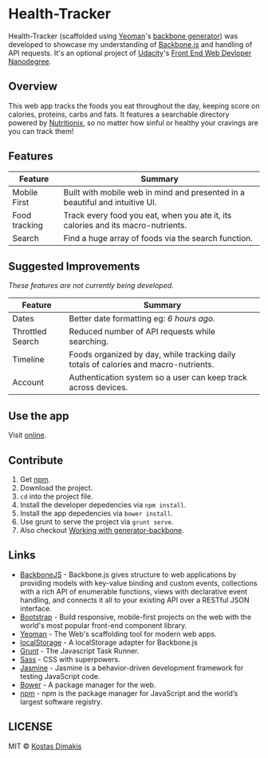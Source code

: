 # Health-Tracker

Health-Tracker (scaffolded using [Yeoman](http://yeoman.io/)'s [backbone generator](https://github.com/yeoman/generator-backbone)) was developed to showcase my understanding of [Backbone.js](http://backbonejs.org/) and handling of API requests. It's an optional project of [Udacity](https://www.udacity.com/)'s [Front End Web Devloper Nanodegree](https://www.udacity.com/course/front-end-web-developer-nanodegree--nd001).

## Overview

This web app tracks the foods you eat throughout the day, keeping score on calories, proteins, carbs and fats. It features a searchable directory powered by [Nutritionix](https://www.nutritionix.com/), so no matter how sinful or healthy your cravings are you can track them! 

## Features

| Feature                                | Summary                                                                                                                                                                                                                                                     |
|----------------------------------------|-------------------------------------------------------------------------------------------------------------------------------------------------------------------------------------------------------------------------------------------------------------|
| Mobile First | Built with mobile web in mind and presented in a beautiful and intuitive UI. |
| Food tracking | Track every food you eat, when you ate it, its calories and its macro-nutrients. |
| Search | Find a huge array of foods via the search function. |

## Suggested Improvements

_These features are not currently being developed._

| Feature                                | Summary                                                                                                                                                                                                                                                     |
|----------------------------------------|-------------------------------------------------------------------------------------------------------------------------------------------------------------------------------------------------------------------------------------------------------------|
| Dates | Better date formatting eg: _6 hours ago_. |
| Throttled Search | Reduced number of API requests while searching. |
| Timeline | Foods organized by day, while tracking daily totals of calories and macro-nutrients. |
| Account | Authentication system so a user can keep track across devices. |

## Use the app

Visit [online](https://konstantinosdimakis.github.io/Health-Tracker/dist/).

## Contribute

1. Get [npm](https://www.npmjs.com/).
2. Download the project.
3. `cd` into the project file.
4. Install the developer depedencies via `npm install`.
5. Install the app depedencies via `bower install`.
6. Use grunt to serve the project via `grunt serve`.
7. Also checkout [Working with generator-backbone](https://github.com/yeoman/generator-backbone#generators).

## Links

* [BackboneJS](http://backbonejs.org/) - Backbone.js gives structure to web applications by providing models with key-value binding and custom events, collections with a rich API of enumerable functions, views with declarative event handling, and connects it all to your existing API over a RESTful JSON interface.
* [Bootstrap](http://getbootstrap.com/) - Build responsive, mobile-first projects on the web with the world's most popular front-end component library.
* [Yeoman](http://yeoman.io/) - The Web's scaffolding tool for modern web apps.
* [localStorage](https://github.com/jeromegn/Backbone.localStorage) - A localStorage adapter for Backbone.js 
* [Grunt](https://gruntjs.com/) - The Javascript Task Runner.
* [Sass](http://sass-lang.com/) - CSS with superpowers.
* [Jasmine](https://jasmine.github.io/) - Jasmine is a behavior-driven development framework for testing JavaScript code.
* [Bower](https://bower.io/) - A package manager for the web.
* [npm](https://www.npmjs.com/) - npm is the package manager for JavaScript and the world’s largest software registry.

## LICENSE
MIT © [Kostas Dimakis](https://github.com/KostasDimakis)
